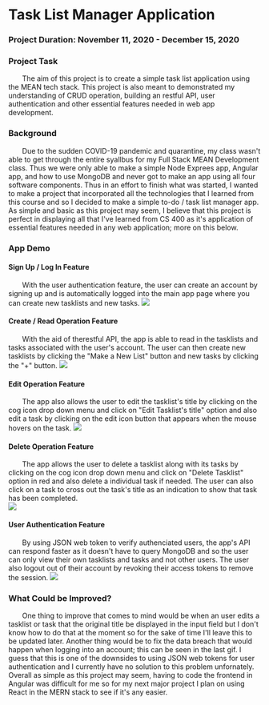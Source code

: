 # Task List Manager Application

### Project Duration: November 11, 2020 - December 15, 2020

### Project Task
&nbsp;&nbsp;&nbsp;&nbsp;&nbsp;&nbsp; The aim of this project is to create a simple task list application using the MEAN tech stack. This project is also meant to demonstrated my understanding of CRUD operation, building an restful API, user authentication and other essential features needed in web app development. 


### Background
&nbsp;&nbsp;&nbsp;&nbsp;&nbsp;&nbsp; Due to the sudden COVID-19 pandemic and quarantine, my class wasn't able to get through the entire syallbus for my Full Stack MEAN Development class. Thus we were only able to make a simple Node Exprees app, Angular app, and how to use MongoDB and never got to make an app using all four software components. Thus in an effort to finish what was started, I wanted to make a project that incorporated all the technologies that I learned from this course and so I decided to make a simple to-do / task list manager app. As simple and basic as this project may seem, I believe that this project is perfect in displaying all that I've learned from CS 400 as it's application of essential features needed in any web application; more on this below.  

### App Demo 
#### Sign Up / Log In Feature
&nbsp;&nbsp;&nbsp;&nbsp;&nbsp;&nbsp; With the user authentication feature, the user can create an account by signing up and is automatically logged into the main app page where you can create new tasklists and new tasks.
<img src="https://github.com/jsantana21/Task-List-Manager-Application/blob/main/web%20app%20demo%20gifs/SignUp_LogIn.gif"  /> 
#### Create / Read Operation Feature
&nbsp;&nbsp;&nbsp;&nbsp;&nbsp;&nbsp; With the aid of therestful API, the app is able to read in the tasklists and tasks associated with the user's account. The user can then create new tasklists by clicking the "Make a New List" button and new tasks by clicking the "+" button.
<img src="https://github.com/jsantana21/Task-List-Manager-Application/blob/main/web%20app%20demo%20gifs/Create%20List%20and%20Tasks.gif"  />  
#### Edit Operation Feature
&nbsp;&nbsp;&nbsp;&nbsp;&nbsp;&nbsp; The app also allows the user to edit the tasklist's title by clicking on the cog icon drop down menu and click on "Edit Tasklist's title" option and also edit a task by clicking on the edit icon button that appears when the mouse hovers on the task.
<img src="https://github.com/jsantana21/Task-List-Manager-Application/blob/main/web%20app%20demo%20gifs/Edit%20List%20and%20Task.gif"  />  
#### Delete Operation Feature
&nbsp;&nbsp;&nbsp;&nbsp;&nbsp;&nbsp; The app allows the user to delete a tasklist along with its tasks by clicking on the cog icon drop down menu and click on "Delete Tasklist" option in red and also delete a individual task if needed. The user can also click on a task to cross out the task's title as an indication to show that task has been completed.  
<img src="https://github.com/jsantana21/Task-List-Manager-Application/blob/main/web%20app%20demo%20gifs/Delete%20List%20and%20Task.gif"  />  
#### User Authentication Feature
&nbsp;&nbsp;&nbsp;&nbsp;&nbsp;&nbsp; By using JSON web token to verify authenciated users, the app's API can respond faster as it doesn't have to query MongoDB and so the user can only view their own tasklists and tasks and not other users. The user also logout out of their account by revoking their access tokens to remove the session.
<img src="https://github.com/jsantana21/Task-List-Manager-Application/blob/main/web%20app%20demo%20gifs/User%20Auth.gif"  />  

### What Could be Improved?
&nbsp;&nbsp;&nbsp;&nbsp;&nbsp;&nbsp; One thing to improve that comes to mind would be when an user edits a tasklist or task that the original title be displayed in the input field but I don't know how to do that at the moment so for the sake of time I'll leave this to be updated later. Another thing would be to fix the data breach that would happen when logging into an account; this can be seen in the last gif. I guess that this is one of the downsides to using JSON web tokens for user authentication and I currently have no solution to this problem unfornately. Overall as simple as this project may seem, having to code the frontend in Angular was difficult for me so for my next major project I plan on using React in the MERN stack to see if it's any easier.   
